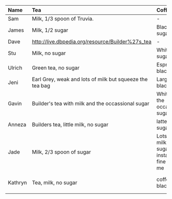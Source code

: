 |Name |Tea                                              |Coffee        |Other  |       
|:----|:----                                            |:----         |:---- |   
|Sam  |Milk, 1/3 spoon of Truvia.                       | -            |
|James|Milk, 1/2 sugar                                  |Black, 1 sugar|
|Dave |http://live.dbpedia.org/resource/Builder%27s_tea | -            |
|Stu  |Milk, no sugar						             |White, 1 sugar|
|Ulrich  |Green tea, no sugar		                     |Espresso, black|
|Jeni |Earl Grey, weak and lots of milk but squeeze the tea bag|Large & black|
|Gavin |Builder's tea with milk and the occassional sugar| White with the occassional sugar|
|Anneza |Builders tea, little milk, no sugar| latte, no sugar|
|Jade |Milk, 2/3 spoon of sugar                        |Lots of milk, 1 sugar - instant is fine with me|
|Kathryn |Tea, milk, no sugar| coffee, black| fruit/herb tea occasionally|